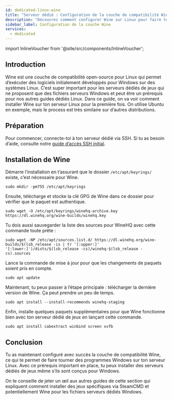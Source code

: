 ```yaml
---
id: dedicated-linux-wine
title: "Serveur dédié : Configuration de la couche de compatibilité Wine sous Linux"
description: "Découvrez comment configurer Wine sur Linux pour faire tourner des serveurs de jeux Windows sans accroc sur Ubuntu et systèmes similaires → En savoir plus maintenant"
sidebar_label: Configuration de la couche Wine
services:
  - dedicated
---
```


import InlineVoucher from '@site/src/components/InlineVoucher';

## Introduction

Wine est une couche de compatibilité open-source pour Linux qui permet d’exécuter des logiciels initialement développés pour Windows sur des systèmes Linux. C’est super important pour les serveurs dédiés de jeux qui ne proposent que des fichiers serveurs Windows et peut être un prérequis pour nos autres guides dédiés Linux. Dans ce guide, on va voir comment installer Wine sur ton serveur Linux pour la première fois. On utilise Ubuntu en exemple, mais le process est très similaire sur d’autres distributions.

<InlineVoucher />

## Préparation

Pour commencer, connecte-toi à ton serveur dédié via SSH. Si tu as besoin d’aide, consulte notre [guide d’accès SSH initial](vserver-linux-ssh.md).

## Installation de Wine

Démarre l’installation en t’assurant que le dossier `/etc/apt/keyrings/` existe, c’est nécessaire pour Wine.
```
sudo mkdir -pm755 /etc/apt/keyrings
```

Ensuite, télécharge et stocke la clé GPG de Wine dans ce dossier pour vérifier que le paquet est authentique.
```
sudo wget -O /etc/apt/keyrings/winehq-archive.key https://dl.winehq.org/wine-builds/winehq.key
```

Tu dois aussi sauvegarder la liste des sources pour WineHQ avec cette commande toute prête :
```
sudo wget -NP /etc/apt/sources.list.d/ https://dl.winehq.org/wine-builds/$(lsb_release -is | tr '[:upper:]' '[:lower:]')/dists/$(lsb_release -cs)/winehq-$(lsb_release -cs).sources
```

Lance la commande de mise à jour pour que les changements de paquets soient pris en compte.
```
sudo apt update
```

Maintenant, tu peux passer à l’étape principale : télécharger la dernière version de Wine. Ça peut prendre un peu de temps.
```
sudo apt install --install-recommends winehq-staging
```

Enfin, installe quelques paquets supplémentaires pour que Wine fonctionne bien avec ton serveur dédié de jeux en lançant cette commande.
```
sudo apt install cabextract winbind screen xvfb
```

## Conclusion

Tu as maintenant configuré avec succès la couche de compatibilité Wine, ce qui te permet de faire tourner des programmes Windows sur ton serveur Linux. Avec ce prérequis important en place, tu peux installer des serveurs dédiés de jeux même s’ils sont conçus pour Windows.

On te conseille de jeter un œil aux autres guides de cette section qui expliquent comment installer des jeux spécifiques via SteamCMD et potentiellement Wine pour les fichiers serveurs dédiés Windows.

<InlineVoucher />